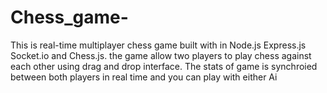 # Chess_game-
This is  real-time multiplayer chess game built with in Node.js Express.js Socket.io and Chess.js. the game allow two players  to play chess against each other using drag and drop interface. The stats of game is synchroied between both players in real time and you can play with either Ai
